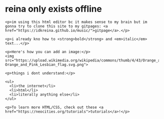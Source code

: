 <!DOCTYPE html>
<html>
  <head>
    <meta charset="UTF-8">
    <meta name="viewport" content="width=device-width, initial-scale=1.0">
    <title>reina who</title>
    <!-- The style.css file allows you to change the look of your web pages.
         If you include the next line in all your web pages, they will all share the same look.
         This makes it easier to make new pages for your site. -->
    <link href="/style.css" rel="stylesheet" type="text/css" media="all">
  </head>
  <body>
    <h1>reina only exists offline</h1>

    <p>im using this html editor bc it makes sense to my brain but im gonna try to clone this site to my gitpages: <a href="https://idkreina.github.io/music/">gitpage</a>.</p>

    <p>i already kno how to <strong>bold</strong> and <em>italic</em> text...</p>

    <p>Here's how you can add an image:</p>
    <img src="https://upload.wikimedia.org/wikipedia/commons/thumb/4/43/Orange_and_Pink_Lesbian_flag.svg/800px-Orange_and_Pink_Lesbian_flag.svg.png">

    <p>things i dont understand:</p>

    <ul>
      <li>the internet</li>
      <li>html</li>
      <li>literally anything else</li>
    </ul>

    <p>To learn more HTML/CSS, check out these <a href="https://neocities.org/tutorials">tutorials</a>!</p>
  </body>
</html>